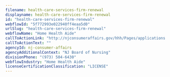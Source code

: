 ```yaml
---
filename: health-care-services-firm-renewal
displayname: health-care-services-firm-renewal
id: "health-care-services-firm-renewal"
webflowId: "5f772993e022940ff4eaa5d0"
urlSlug: "health-care-services-firm-renewal"
webflowName: "Home Health Aide"
callToActionLink: "http://njconsumeraffairs.gov/hhh/Pages/applications.aspx"
callToActionText: ""
agencyId: nj-consumer-affairs
agencyAdditionalContext: "NJ Board of Nursing"
divisionPhone: "(973) 504-6430"
webflowIndustry: "Home Health Aide"
licenseCertificationClassification: "LICENSE"
---
```

